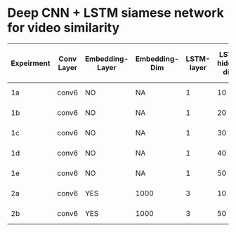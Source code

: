 # Deep CNN + LSTM siamese network for video similarity


| Expeirment  | Conv Layer | Embedding-Layer | Embedding-Dim | LSTM-layer | LSTM-hidden-dims | l2-reg | batch-size | num-epochs | loss | images | train-accuracy | val-accuracy | train-val-test split| dataset-type| Data-Augmentations | Runtime|
|-----------| -----------|-----------------|---------------|------------|------------------|--------|------------| ---------- | ---- | ------ | -------------- | ------------ | -------------------| ------------ |---------------| ------- |
| 1a | conv6 | NO | NA | 1 | 10 | 0.0 | 8 | 10 | AAAI,16 | [accuracy](images/exp1/accuracy_10.pdf) , [loss](images/exp1/loss_10.pdf)| 696/1323 | 82/147 | 1323-147-0 | Full | NO | 1.7 hrs |
| 1b | conv6 | NO | NA | 1 | 20 | 0.0 | 8 | 10 | AAAI,16 | [accuracy](images/exp1/accuracy_20.pdf) , [loss](images/exp1/loss_20.pdf) | 724/1323 | 83/147 | 1323-147-0 | Full | NO | 1.7 hrs |
| 1c | conv6 | NO | NA | 1 | 30 | 0.0 | 8 | 10 | AAAI,16 | [accuracy](images/exp1/accuracy_30.pdf) , [loss](images/exp1/loss_30.pdf) | 712/1323 | 80/147 | 1323-147-0 | Full | NO | 1.7 hrs |
| 1d | conv6 | NO | NA | 1 | 40 | 0.0 | 8 | 10 | AAAI,16 | [accuracy](images/exp1/accuracy_40.pdf) , [loss](images/exp1/loss_40.pdf) | 704/1323 | 76/147 | 1323-147-0 | Full | NO| 1.7 hrs |
| 1e | conv6 | NO | NA | 1 | 50 | 0.0 | 8 | 10 | AAAI,16 | [accuracy](images/exp1/accuracy_50.pdf) , [loss](images/exp1/loss_50.pdf) | 704/1323 | 76/147 | 1323-147-0 | Full | NO | 1.7 hrs |
| 2a | conv6 | YES | 1000 | 3 | 10 | 0.0 | 8 | 6  | contrastive | [accuracy](images/exp2/accuracy_10.pdf) , [loss](images/exp2/loss_10.pdf) | - | - | - | Simplified | BASIC | 4.5 hrs|
| 2b | conv6 | YES | 1000 | 3 | 50 | 0.0 | 8 | 7 *(online)* | contrastive | [accuracy](images/exp2/accuracy_50.pdf) , [loss](images/exp2/loss_50.pdf) | - | - | - | Simplified | INTERMEDIATE | 12hrs (online)|
